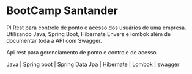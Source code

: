 # BootCamp Santander 
PI Rest para controle de ponto e acesso dos usuários de uma empresa. 
Utilizando Java, Spring Boot, Hibernate Envers e lombok 
além de documentar toda a API com Swagger.

Api rest para gerenciamento de ponto e controle de acesso.

Java | Spring boot | Spring Data Jpa | Hibernate | Lombok | swagger
